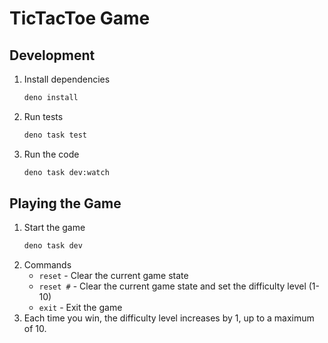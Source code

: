 # TicTacToe Game

## Development

1. Install dependencies
   ```bash
   deno install
   ```
1. Run tests
   ```bash
   deno task test
   ```
1. Run the code
   ```bash
   deno task dev:watch
   ```

## Playing the Game

1. Start the game
   ```bash
   deno task dev
   ```
1. Commands
   - `reset` - Clear the current game state
   - `reset #` - Clear the current game state and set the difficulty level (1-10)
   - `exit` - Exit the game
1. Each time you win, the difficulty level increases by 1, up to a maximum of 10.
